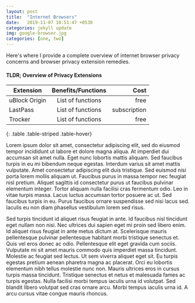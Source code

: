 ```yaml
---
layout: post
title:  "Internet Browsers"
date:   2019-11-07 10:51:47 +0530
categories: jekyll update
img: google-browser.jpg
categories: [one, two]
---
```

Here's where I provide a complete overview of internet browser privacy concerns and browser privacy extension remedies.

<h4>TLDR; Overview of Privacy Extensions</h4>

| Extension   |      Benefits/Functions      |  Cost |
|-------------|:----------------------------:|------:|
|uBlock Origin|List of functions             | free  |
| LastPass    |    List of functions         |subscription|
| Trocker     | List of functions            |  free |
{: .table .table-striped .table-hover}

Lorem ipsum dolor sit amet, consectetur adipiscing elit, sed do eiusmod tempor incididunt ut labore et dolore magna aliqua. At imperdiet dui accumsan sit amet nulla. Eget nunc lobortis mattis aliquam. Sed faucibus turpis in eu mi bibendum neque egestas. Interdum varius sit amet mattis vulputate. Amet consectetur adipiscing elit duis tristique. Sed euismod nisi porta lorem mollis aliquam ut. Faucibus purus in massa tempor nec feugiat nisl pretium. Aliquet sagittis id consectetur purus ut faucibus pulvinar elementum integer. Tortor aliquam nulla facilisi cras fermentum odio. Leo in vitae turpis massa. Lacus luctus accumsan tortor posuere ac ut. Sed faucibus turpis in eu. Purus faucibus ornare suspendisse sed nisi lacus sed. Iaculis eu non diam phasellus vestibulum lorem sed risus.

Sed turpis tincidunt id aliquet risus feugiat in ante. Id faucibus nisl tincidunt eget nullam non nisi. Nec ultrices dui sapien eget mi proin sed libero enim. Id aliquet risus feugiat in ante metus dictum at. Scelerisque mauris pellentesque pulvinar pellentesque habitant morbi tristique senectus et. Quis vel eros donec ac odio. Pellentesque elit eget gravida cum sociis. Vulputate mi sit amet mauris commodo quis imperdiet massa tincidunt. Molestie ac feugiat sed lectus. Ut sem viverra aliquet eget sit. Eu turpis egestas pretium aenean pharetra magna ac placerat. Orci eu lobortis elementum nibh tellus molestie nunc non. Mauris ultrices eros in cursus turpis massa tincidunt. Tristique senectus et netus et malesuada fames ac turpis egestas. Nulla facilisi morbi tempus iaculis urna id volutpat. Sed blandit libero volutpat sed cras ornare arcu. Morbi tempus iaculis urna id. A arcu cursus vitae congue mauris rhoncus.
